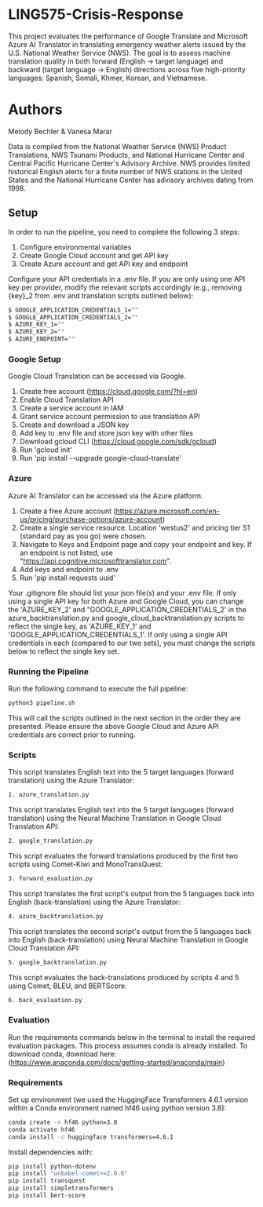 # LING575-Crisis-Response

This project evaluates the performance of Google Translate and Microsoft Azure AI Translator in translating emergency weather alerts issued by the U.S. National Weather Service (NWS). The goal is to assess machine translation quality in both forward (English → target language) and backward (target language → English) directions across five high-priority languages: Spanish, Somali, Khmer, Korean, and Vietnamese.

# Authors 

Melody Bechler & Vanesa Marar


Data is compiled from the National Weather Service (NWS) Product Translations, NWS Tsunami Products, and National Hurricane Center and Central Pacific Hurricane Center's Advisory Archive. NWS provides limited historical English alerts for a finite number of NWS stations in the United States and the National Hurricane Center has advisory archives dating from 1998. 


## Setup

In order to run the pipeline, you need to complete the following 3 steps:
1. Configure environmental variables
2. Create Google Cloud account and get API key
3. Create Azure account and get API key and endpoint

Configure your API credentials in a .env file. If you are only using one API key per provider, modify the relevant scripts accordingly (e.g., removing {key}_2 from .env and translation scripts outlined below):

```bash
$ GOOGLE_APPLICATION_CREDENTIALS_1=""
$ GOOGLE_APPLICATION_CREDENTIALS_2=""
$ AZURE_KEY_1=""
$ AZURE_KEY_2=""
$ AZURE_ENDPOINT=""
```


### Google Setup
Google Cloud Translation can be accessed via Google.

1. Create free account (https://cloud.google.com/?hl=en)
2. Enable Cloud Translation API
3. Create a service account in IAM
4. Grant service account permission to use translation API 
5. Create and download a JSON key
6. Add key to .env file and store json key with other files
7. Download gcloud CLI (https://cloud.google.com/sdk/gcloud)
8. Run 'gcloud init'
9. Run 'pip install --upgrade google-cloud-translate'


### Azure

Azure AI Translator can be accessed via the Azure platform.

1. Create a free Azure account (https://azure.microsoft.com/en-us/pricing/purchase-options/azure-account)
2. Create a single service resource. Location 'westus2' and pricing tier S1 (standard pay as you go) were chosen.
3. Navigate to Keys and Endpoint page and copy your endpoint and key. If an endpoint is not listed, use "https://api.cognitive.microsofttranslator.com".
4. Add keys and endpoint to .env
5. Run 'pip install requests uuid'


Your .gitignore file should list your json file(s) and your .env file. If only using a single API key for both Azure and Google Cloud, you can change the 'AZURE_KEY_2' and "GOOGLE_APPLICATION_CREDENTIALS_2' in the azure_backtranslation.py and google_cloud_backtranslation.py scripts to reflect the single key, as 'AZURE_KEY_1' and 'GOOGLE_APPLICATION_CREDENTIALS_1'. If only using a single API credentials in each (compared to our two sets), you must change the scripts below to reflect the single key set. 


### Running the Pipeline
Run the following command to execute the full pipeline:
```bash
python3 pipeline.sh
```
This will call the scripts outlined in the next section in the order they are presented.
Please ensure the above Google Cloud and Azure API credentials are correct prior to running.

### Scripts
This script translates English text into the 5 target languages (forward translation) using the Azure Translator:
```bash
1. azure_translation.py
```


This script translates English text into the 5 target languages (forward translation) using the Neural Machine Translation in Google Cloud Translation API:
```bash
2. google_translation.py
```

This script evaluates the forward translations produced by the first two scripts using Comet-Kiwi and MonoTransQuest:
```bash
3. forward_evaluation.py
```

This script translates the first script's output from the 5 languages back into English (back-translation) using the Azure Translator:
```bash
4. azure_backtranslation.py
```

This script translates the second script's output from the 5 languages back into English (back-translation) using Neural Machine Translation in Google Cloud Translation API:
```bash
5. google_backtranslation.py
```

This script evaluates the back-translations produced by scripts 4 and 5 using Comet, BLEU, and BERTScore:
```bash
6. back_evaluation.py
```



### Evaluation
Run the requirements commands below in the terminal to install the required evaluation packages. This process assumes conda is already installed. To download conda, download here: (https://www.anaconda.com/docs/getting-started/anaconda/main)


### Requirements
Set up environment (we used the HuggingFace Transformers 4.6.1 version within a Conda environment named hf46 using python version 3.8):
```bash
conda create -n hf46 python=3.8
conda activate hf46
conda install -c huggingface transformers=4.6.1
```

Install dependencies with:
```bash
pip install python-dotenv
pip install "unbabel-comet>=2.0.0" 
pip install transquest
pip install simpletransformers
pip install bert-score
```






